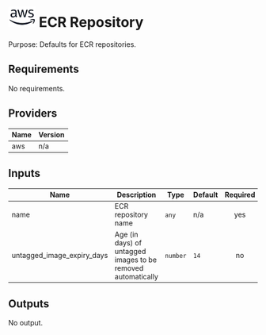 # ![AWS](aws-logo.png) ECR Repository

Purpose: Defaults for ECR repositories.

## Requirements

No requirements.

## Providers

| Name | Version |
|------|---------|
| aws | n/a |

## Inputs

| Name | Description | Type | Default | Required |
|------|-------------|------|---------|:--------:|
| name | ECR repository name | `any` | n/a | yes |
| untagged\_image\_expiry\_days | Age (in days) of untagged images to be removed automatically | `number` | `14` | no |

## Outputs

No output.


